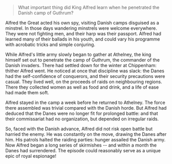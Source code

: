 > What important thing did King Alfred learn when he penetrated the Danish camp of Guthrum?



Alfred the Great acted his own spy, visiting Danish camps disguised as a minstrel. In those days wandering minstrels were welcome everywhere. They were not fighting men, and their harp was their passport. Alfred had learned many of their ballads in his youth, and could vary his programme with acrobatic tricks and simple conjuring.



While Alfred's little army slowly began to gather at Athelney, the king himself set out to penetrate the camp of Guthrum, the commander of the Danish invaders. There had settled down for the winter at Chippenham: thither Alfred went. He noticed at once that discipline was slack: the Danes had the self-confidence of conquerors, and their security precautions were casual. They lived well, on the proceeds of raids on neighbouring regions. There they collected women as well as food and drink, and a life of ease had made them soft.



Alfred stayed in the camp a week before he returned to Athelney. The force there assembled was trivial compared with the Danish horde. But Alfred had deduced that the Danes were no longer fit for prolonged battle: and that their commissariat had no organization, but depended on irregular raids.



So, faced with the Danish advance, Alfred did not risk open battle but harried the enemy. He was constantly on the move, drawing the Danes after him. His patrols halted the raiding parties: hunger assailed the Danish army. Now Alfred began a long series of skirmishes -- and within a month the Danes had surrendered. The episode could reasonably serve as a unique epic of royal espionage!
